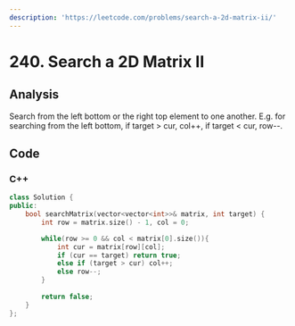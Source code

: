 ```yaml
---
description: 'https://leetcode.com/problems/search-a-2d-matrix-ii/'
---
```


# 240. Search a 2D Matrix II

## Analysis

Search from the left bottom or the right top element to one another.  E.g. for searching from the left bottom, if target &gt; cur, col++, if target &lt; cur, row--.

## Code

### C++ 

```cpp
class Solution {
public:
    bool searchMatrix(vector<vector<int>>& matrix, int target) {
        int row = matrix.size() - 1, col = 0;

        while(row >= 0 && col < matrix[0].size()){
            int cur = matrix[row][col];
            if (cur == target) return true; 
            else if (target > cur) col++;
            else row--;
        }
        
        return false;
    }
};
```

